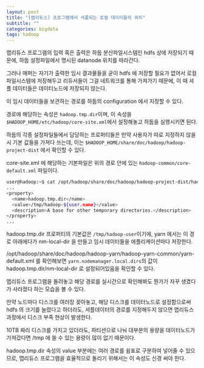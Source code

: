 ```yaml
---
layout: post
title: "[맵리듀스] 프로그램에서 셔플되는 로컬 데이터들의 위치"
subtitle: ""
categories: bigdata
tags: hadoop
---
```


맵리듀스 프로그램의 입력 혹은 출력은 하둡 분산파일시스템인 hdfs 상에 저장되기 때문에, 하둡 설정파일에서 명시된 datanode 위치를 따라간다.

그러나 매퍼는 자기가 출력한 임시 결과물들을 굳이 hdfs 에 저장할 필요가 없어서 로컬 파일시스템에 저장해두고 리듀서들이 그걸 네트워크를 통해 가져가기 때문에, 이 때 셔플 데이터들은 데이터노드에 저장되지 않는다.

이 임시 데이터들을 보관하는 경로를 하둡의 configuration 에서 지정할 수 있다.

경로에 해당하는 속성은 ```hadoop.tmp.dir```이며, 이 속성을 ```$HADOOP_HOME/etc/hadoop/core-site.xml```에서 설정해놓고 하둡을 실행시키면 된다.

하둡의 각종 설정파일들에서 담당하는 프로퍼티들은 만약 사용자가 따로 지정하지 않을 시 기본 값들을 가져다 쓰는데, 이는 ```$HADOOP_HOME/share/doc/hadoop/hadoop-project-dist``` 에서 확인할 수 있다.

core-site.xml 에 해당하는 기본파일은 위의 경로 안에 있는 ```hadoop-common/core-default.xml``` 파일이다.

```bash
user@hadoop:~$ cat /opt/hadoop/share/doc/hadoop/hadoop-project-dist/hadoop-common/core-default.xml
...
<property>
  <name>hadoop.tmp.dir</name>
  <value>/tmp/hadoop-${user.name}</value>
  <description>A base for other temporary directories.</description>
</property>
...
```

hadoop.tmp.dir 프로퍼티의 기본값은 ```/tmp/hadoop-user```이기에, yarn 에서는 이 경로 아래에다가 nm-local-dir 을 만들고 임시 데이터들을 애플리케이션마다 저장한다. 

/opt/hadoop/share/doc/hadoop/hadoop-yarn/hadoop-yarn-common/yarn-default.xml 를 확인해보면 ```yarn.nodemanager.local.dirs```의 값이 hadoop.tmp.dir/nm-local-dir 로 설정되어있음을 확인할 수 있다.

맵리듀스 프로그램을 돌려놓고 해당 경로를 실시간으로 확인해봐도 뭔가가 자꾸 생겼다가 사라졌다 하는 모습을 볼 수 있다.

만약 노드마다 디스크를 여러장 꽂아놓고, 해당 디스크를 데이터노드로 설정함으로써 hdfs 의 크기를 늘렸다고 하더라도, 셔플데이터의 경로를 지정해두지 않으면 맵리듀스 과정에서 디스크 부족 현상이 발생한다.

10TB 짜리 디스크를 가지고 있더라도, 파티션으로 나눠 대부분의 용량을 데이터노드가 가져갔다면 /tmp 에 쓸 수 있는 용량이 많이 없기 때문이다.

hadoop.tmp.dir 속성의 value 부분에는 여러 경로를 쉼표로 구분하여 넣어줄 수 있으므로, 맵리듀스 프로그램을 효율적으로 돌리기 위해서는 이 속성도 신경 써야 한다.